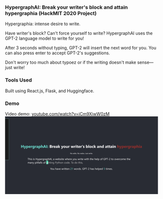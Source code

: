 ### HypergraphAI: Break your writer's block and attain hypergraphia (HackMIT 2020 Project)
Hypergraphia: intense desire to write.

Have writer's block? Can't force yourself to write? HypergraphAI uses the GPT-2 language model to
write for you!

After 3 seconds without typing, GPT-2 will insert the next word for you. You can also
press enter to accept GPT-2's suggestions.

Don't worry too much about typoez or if the writing doesn't make
sense—just write!

### Tools Used
Built using React.js, Flask, and Huggingface.

### Demo
Video demo: [youtube.com/watch?v=iCm9XiwW0zM](youtube.com/watch?v=iCm9XiwW0zM)
![screenshot](./public/hypergraphai.png)
